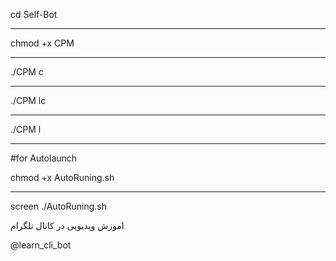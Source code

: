 cd Self-Bot

--------------------------------------

chmod +x CPM

--------------------------------------

./CPM c

--------------------------------------

./CPM lc

--------------------------------------

./CPM l

--------------------------------------

#for Autolaunch

 chmod +x AutoRuning.sh
 
 --------------------------------------
 
 screen ./AutoRuning.sh
 
 اموزش ویدیویی در کانال تلگرام
 
 @learn_cli_bot

